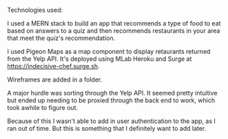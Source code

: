 Technologies used: 

I used a MERN stack to build an app that recommends a type of food to eat based on answers to a quiz and then recommends restaurants in your area that meet the quiz's recommendation. 

I used Pigeon Maps as a map component to display retaurants returned from the Yelp API. 
It's deployed using MLab Heroku and Surge at https://indecisive-chef.surge.sh.

Wireframes are added in a folder.

A major hurdle was sorting through the Yelp API. It seemed pretty intuitive but ended up needing to be proxied through the back end to work, which took awhile to figure out. 

Because of this I wasn't able to add in user authentication to the app, as I ran out of time. But this is something that I definitely want to add later. 

